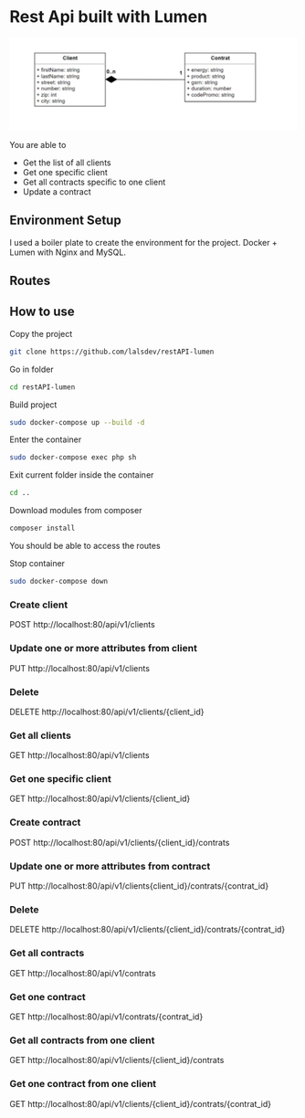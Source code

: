 # Rest Api built with Lumen

![tables](tables.jpeg)

You are able to

- Get the list of all clients
- Get one specific client
- Get all contracts specific to one client
- Update a contract

## Environment Setup

I used a boiler plate to create the environment for the project. Docker + Lumen with Nginx and MySQL.

## Routes

## How to use

Copy the project

```bash
git clone https://github.com/lalsdev/restAPI-lumen
```

Go in folder

```bash
cd restAPI-lumen
```

Build project

```bash
sudo docker-compose up --build -d
```

Enter the container

```bash
sudo docker-compose exec php sh
```

Exit current folder inside the container

```bash
cd ..
```

Download modules from composer

```bash
composer install
```

You should be able to access the routes

Stop container

```bash
sudo docker-compose down
```

### Create client

POST http://localhost:80/api/v1/clients

### Update one or more attributes from client

PUT http://localhost:80/api/v1/clients

### Delete

DELETE http://localhost:80/api/v1/clients/{client_id}

### Get all clients

GET http://localhost:80/api/v1/clients

### Get one specific client

GET http://localhost:80/api/v1/clients/{client_id}

### Create contract

POST http://localhost:80/api/v1/clients/{client_id}/contrats

### Update one or more attributes from contract

PUT http://localhost:80/api/v1/clients{client_id}/contrats/{contrat_id}

### Delete

DELETE http://localhost:80/api/v1/clients/{client_id}/contrats/{contrat_id}

### Get all contracts

GET http://localhost:80/api/v1/contrats

### Get one contract

GET http://localhost:80/api/v1/contrats/{contrat_id}

### Get all contracts from one client

GET http://localhost:80/api/v1/clients/{client_id}/contrats

### Get one contract from one client

GET http://localhost:80/api/v1/clients/{client_id}/contrats/{contrat_id}
